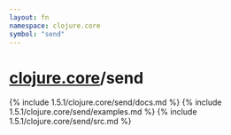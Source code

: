 ```yaml
---
layout: fn
namespace: clojure.core
symbol: "send"
---
```


# [clojure.core](../)/send

{% include 1.5.1/clojure.core/send/docs.md %}
{% include 1.5.1/clojure.core/send/examples.md %}
{% include 1.5.1/clojure.core/send/src.md %}

